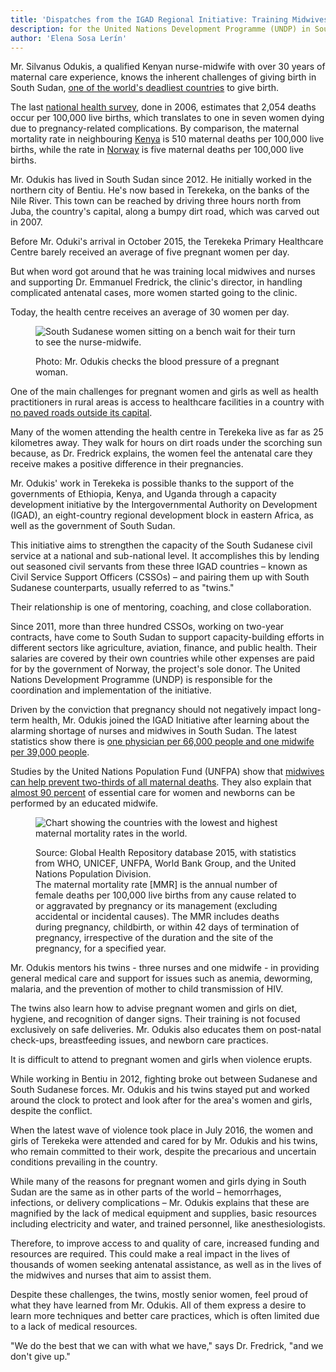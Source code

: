 ```yaml
---
title: 'Dispatches from the IGAD Regional Initiative: Training Midwives for Safe Pregnancies in Terekeka, South Sudan'
description: for the United Nations Development Programme (UNDP) in South Sudan. (September 2016)
author: 'Elena Sosa Lerín'
---
```


Mr. Silvanus Odukis, a qualified Kenyan nurse-midwife with over 30 years of maternal care experience, knows the inherent challenges of giving birth in South Sudan, <a href="https://www.indexmundi.com/g/r.aspx?v=2223" target="blank">one of the world's deadliest countries</a> to give birth.

The last <a href="http://www.southsudanmedicaljournal.com/research/southern-sudan-household-survey.html">
national health survey</a>, done in 2006, estimates that 2,054 deaths occur per 100,000 live births, which translates to one in seven women dying due to pregnancy-related complications. By comparison, the maternal mortality rate in neighbouring <a href="https://apps.who.int/gho/data/node.main.686?lang=en">
Kenya</a> is 510 maternal deaths per 100,000 live births, while the rate in <a href="https://apps.who.int/gho/data/node.main.686?lang=en">Norway</a> is five maternal deaths per 100,000 live births.

Mr. Odukis has lived in South Sudan since 2012. He initially worked in the northern city of Bentiu. He's now based in Terekeka, on the banks of the Nile River. This town can be reached by driving three hours north from Juba, the country's capital, along a bumpy dirt road, which was carved out in 2007.

Before Mr. Oduki's arrival in October 2015, the Terekeka Primary Healthcare Centre barely received an average of five pregnant women per day.

But when word got around that he was training local midwives and nurses and supporting Dr. Emmanuel Fredrick, the clinic's director, in handling complicated antenatal cases, more women started going to the clinic.

Today, the health centre receives an average of 30 women per day.

<figure>
<img data-src="https://res.cloudinary.com/esarin72/image/upload/q_auto:good/v1603165635/articles/Odukis_Terekeka_image_wvgygt.jpg" loading="lazy" alt="South Sudanese women sitting on a bench wait for their turn to see the nurse-midwife." class="lazyload">
<figcaption>
    <p><span class="thick">Photo:</span> Mr. Odukis checks the blood pressure of a pregnant woman.</p>
</figcaption>
</figure>

One of the main challenges for pregnant women and girls as well as health practitioners in rural areas is access to healthcare facilities in a country with <a href="https://www.worldbank.org/en/news/feature/2016/02/09/a-triumph-over-long-odds-building-rural-roads-in-south-sudan">no paved roads outside its capital</a>.

Many of the women attending the health centre in Terekeka live as far as 25 kilometres away. They walk for hours on dirt roads under the scorching sun because, as Dr. Fredrick explains, the women feel the antenatal care they receive makes a positive difference in their pregnancies.

Mr. Odukis' work in Terekeka is possible thanks to the support of the governments of Ethiopia, Kenya, and Uganda through a capacity development initiative by the Intergovernmental Authority on Development (IGAD), an eight-country regional development block in eastern Africa, as well as the government of South Sudan.

This initiative aims to strengthen the capacity of the South Sudanese civil service at a national and sub-national level. It accomplishes this by lending out seasoned civil servants from these three IGAD countries – known as Civil Service Support Officers (CSSOs) – and pairing them up with South Sudanese counterparts, usually referred to as "twins."

Their relationship is one of mentoring, coaching, and close collaboration.

Since 2011, more than three hundred CSSOs, working on two-year contracts, have come to South Sudan to support capacity-building efforts in different sectors like agriculture, aviation, finance, and public health. Their salaries are covered by their own countries while other expenses are paid for by the government of Norway, the project's sole donor. The United Nations Development Programme (UNDP) is responsible for the coordination and implementation of the initiative.

Driven by the conviction that pregnancy should not negatively impact long-term health, Mr. Odukis joined the IGAD Initiative after learning about the alarming shortage of nurses and midwives in South Sudan. The latest statistics show there is <a href="https://www.who.int/workforcealliance/countries/ssd/en/"> one physician per 66,000 people and one midwife per 39,000 people</a>.

Studies by the United Nations Population Fund (UNFPA) show that <a href="https://www.unfpa.org/midwifery">
midwives can help prevent two-thirds of all maternal deaths</a>. They also explain that <a href="https://www.unfpa.org/midwifery">almost 90 percent</a> of essential care for women and newborns can be performed by an educated midwife.

<figure>
<img data-src="https://res.cloudinary.com/esarin72/image/upload/q_auto/v1603165638/articles/Odukis_Terekeka_maternalrates_graphic_lxe4hr.png" loading="lazy" alt="Chart showing the countries with the lowest and highest maternal mortality rates in the world." class="lazyload">
<figcaption>
    <p><span class="thick">Source:</span> Global Health Repository database 2015, with statistics from WHO, UNICEF, UNFPA, World Bank Group, and the United Nations Population Division.<br> The maternal mortality rate [MMR] is the annual number of female deaths per 100,000 live births from any cause related to or aggravated by pregnancy or its management (excluding accidental or incidental causes). The MMR includes deaths during pregnancy, childbirth, or within 42 days of termination of pregnancy, irrespective of the duration and the site of the pregnancy, for a specified year.
    </p>
</figcaption>
</figure>

Mr. Odukis mentors his twins - three nurses and one midwife - in providing general medical care and support for issues such as anemia, deworming, malaria, and the prevention of mother to child transmission of HIV.

The twins also learn how to advise pregnant women and girls on diet, hygiene, and recognition of danger signs. Their training is not focused exclusively on safe deliveries. Mr. Odukis also educates them on post-natal check-ups, breastfeeding issues, and newborn care practices.

It is difficult to attend to pregnant women and girls when violence erupts.

While working in Bentiu in 2012, fighting broke out between Sudanese and South Sudanese forces. Mr. Odukis and his twins stayed put and worked around the clock to protect and look after for the area's women and girls, despite the conflict. 

When the latest wave of violence took place in July 2016, the women and girls of Terekeka were attended and cared for by Mr. Odukis and his twins, who remain committed to their work, despite the precarious and uncertain conditions prevailing in the country.

While many of the reasons for pregnant women and girls dying in South Sudan are the same as in other parts of the world – hemorrhages, infections, or delivery complications – Mr. Odukis explains that these are magnified by the lack of medical equipment and supplies, basic resources including electricity and water, and trained personnel, like anesthesiologists.

Therefore, to improve access to and quality of care, increased funding and resources are required. This could make a real impact in the lives of thousands of women seeking antenatal assistance, as well as in the lives of the midwives and nurses that aim to assist them.

Despite these challenges, the twins, mostly senior women, feel proud of what they have learned from Mr. Odukis. 
All of them express a desire to learn more techniques and better care practices, which is often limited due to a lack of medical resources.

"We do the best that we can with what we have," says Dr. Fredrick, "and we don't give up."





